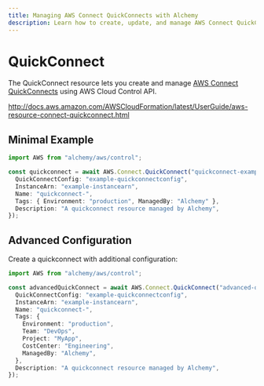```yaml
---
title: Managing AWS Connect QuickConnects with Alchemy
description: Learn how to create, update, and manage AWS Connect QuickConnects using Alchemy Cloud Control.
---
```


# QuickConnect

The QuickConnect resource lets you create and manage [AWS Connect QuickConnects](https://docs.aws.amazon.com/connect/latest/userguide/) using AWS Cloud Control API.

http://docs.aws.amazon.com/AWSCloudFormation/latest/UserGuide/aws-resource-connect-quickconnect.html

## Minimal Example

```ts
import AWS from "alchemy/aws/control";

const quickconnect = await AWS.Connect.QuickConnect("quickconnect-example", {
  QuickConnectConfig: "example-quickconnectconfig",
  InstanceArn: "example-instancearn",
  Name: "quickconnect-",
  Tags: { Environment: "production", ManagedBy: "Alchemy" },
  Description: "A quickconnect resource managed by Alchemy",
});
```

## Advanced Configuration

Create a quickconnect with additional configuration:

```ts
import AWS from "alchemy/aws/control";

const advancedQuickConnect = await AWS.Connect.QuickConnect("advanced-quickconnect", {
  QuickConnectConfig: "example-quickconnectconfig",
  InstanceArn: "example-instancearn",
  Name: "quickconnect-",
  Tags: {
    Environment: "production",
    Team: "DevOps",
    Project: "MyApp",
    CostCenter: "Engineering",
    ManagedBy: "Alchemy",
  },
  Description: "A quickconnect resource managed by Alchemy",
});
```

